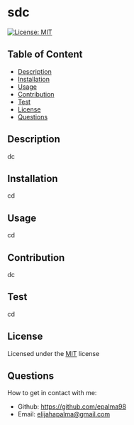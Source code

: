 
# sdc

[![License: MIT](https://img.shields.io/badge/License-MIT-yellow.svg)](https://opensource.org/licenses/MIT)

## Table of Content
- [Description](#description)
- [Installation](#installation)
- [Usage](#usage)
- [Contribution](#contribution)
- [Test](#test)
- [License](#license)
- [Questions](#questions)

## Description
dc

## Installation
cd

## Usage
cd

## Contribution
dc

## Test
cd

## License
Licensed under the [MIT](https://choosealicense.com/licenses/mit/) license

## Questions
How to get in contact with me:
* Github: https://github.com/epalma98
* Email: elijahapalma@gmail.com
